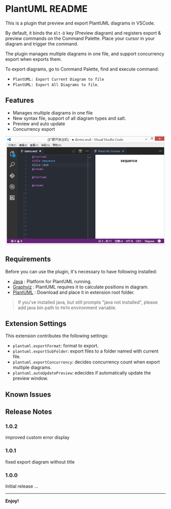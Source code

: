 # PlantUML README

This is a plugin that preview and export PlantUML diagrams in VSCode.

By default, it binds the `Alt-D` key (Preview diagram) and registers export & preview commands on the Command Palette. Place your cursor in your diagram and trigger the command.

The plugin manages multiple diagrams in one file, and support concurrency export when exports them.

To export diagrams, go to Command Palette, find and execute command:
- `PlantUML: Export Current Diagram to file` 
- `PlantUML: Export All Diagrams to file`.

## Features

- Manages multiple diagrams in one file
- New syntax file, support of all diagram types and salt.
- Preview and auto update
- Concurrency export

![demo](images/demo.gif "demo")

## Requirements

Before you can use the plugin, it's necessary to have following installed:

* [Java][Java] : Platform for PlantUML running.
* [Graphviz][Graphviz] : PlantUML requires it to calculate positions in diagram.
* [PlantUML][PlantUML] : Download and place it in extension root folder.

[Java]: http://java.com/en/download/ "Download Java"
[Graphviz]: http://www.graphviz.org/Download..php "Download Graphviz"
[PlantUML]: http://plantuml.com/download "Download PlantUML"

> If you've installed java, but still prompts "java not installed", please add java bin path to `PATH` environment variable.

## Extension Settings

This extension contributes the following settings:

- `plantuml.exportFormat`: format to export.
- `plantuml.exportSubFolder`: export files to a folder named with current file.
- `plantuml.exportConcurrency`: decides concurrency count when export multiple diagrams.
- `plantuml.autoUpdatePreview`: edecides if automatically update the preview window.


## Known Issues



## Release Notes

### 1.0.2

improved custom error display

### 1.0.1

fixed export diagram without title

### 1.0.0

Initial release ...

-----------------------------------------------------------------------------------------------------------

**Enjoy!**